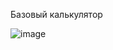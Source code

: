 Базовый калькулятор

![image](https://github.com/IMalygosI/CalculatorAndroid/assets/67872855/c3c94c85-7c88-420e-9b64-8efe65ce6bf0)
